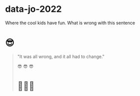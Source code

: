# data-jo-2022
Where the cool kids have fun. 
What is wrong with this sentence
# :sunglasses:
> "It was all wrong, and it all had to change."
> 
> :sunglasses: :sunglasses: :sunglasses:
> # 🦬🦬🦬
